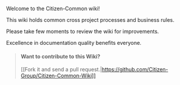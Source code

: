Welcome to the Citizen-Common wiki!

This wiki holds common cross project processes and business rules. 

Please take few moments to review the wiki for improvements.

Excellence in documentation quality benefits everyone.

> #### Want to contribute to this Wiki?
> [[Fork it and send a pull request.|https://github.com/Citizen-Group/Citizen-Common-Wiki]]